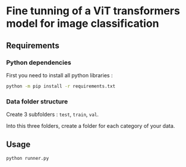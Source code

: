 # Fine tunning of a ViT transformers model for image classification

## Requirements

### Python dependencies

First you need to install all python libraries :

```bash
python -m pip install -r requirements.txt
```

### Data folder structure

Create 3 subfolders : `test`, `train`, `val`.

Into this three folders, create a folder for each category of your data.

## Usage

```bash
python runner.py
```
